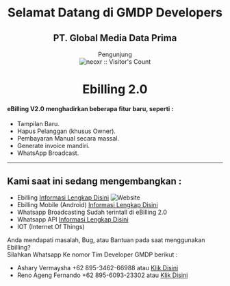 <div align="center">
<h1> Selamat Datang di GMDP Developers</h1>
<h2>PT. Global Media Data Prima</h2>
<p align="center">Pengunjung<br/><img src="https://profile-counter.glitch.me/{GMDP-Developers}/count.svg" alt="neoxr :: Visitor's Count" /></p>
</div>

<div align="center">
  <h1> Ebilling 2.0 </h1>
</div>

#### eBilling V2.0 menghadirkan beberapa fitur baru, seperti :
- Tampilan Baru. </br>
- Hapus Pelanggan (khusus Owner). </br>
- Pembayaran Manual secara massal. </br>
- Generate invoice mandiri. </br>
- WhatsApp Broadcast. <br>



<hr>

## Kami saat ini sedang mengembangkan :
 * Ebilling <a href="https://github.com/GMDP-Developers/Billing-ISP">Informasi Lengkap Disini</a> <img alt="Website" src="https://img.shields.io/website?url=https%3A%2F%2Febilling.gmdp.net.id">
 * Ebilling Mobile (Android) <a href="https://github.com/GMDP-Developers/Billing-ISP-Mobile">Informasi Lengkap Disini</a>
 * Whatsapp Broadcasting Sudah terintall di eBilling 2.0
 * Whatsapp API <a href="https://github.com/GMDP-Developers/Whatsapp-Gateway">Informasi Lengkap Disini</a>
 * IOT (Internet Of Things)



Anda mendapati masalah, Bug, atau Bantuan pada saat menggunakan Ebilling? <br/>
Silahkan Whatsapp Ke nomor Tim Developer GMDP berikut :
* Ashary Vermaysha  +62 895-3462-66988 atau <a href="https://api.whatsapp.com/send?phone=62895346266988&text=Halo%2C%20Saya%20membutuhkan%20bantuan%20tentang%20Ebilling%20GMDP">Klik Disini</a>
* Reno Ageng Fernando  +62 895-6093-23302 atau <a href="https://api.whatsapp.com/send?phone=62895609323302&text=Halo%2C%20Saya%20membutuhkan%20bantuan%20tentang%20Ebilling%20GMDP">Klik Disini</a>
